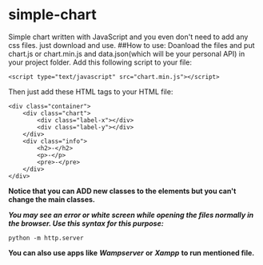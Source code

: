 # simple-chart
Simple chart written with JavaScript and you even don't need to add any css files. just download and use.
##How to use:
Doanload the files and put chart.js or chart.min.js and data.json(which will be your personal API) in your project folder.
Add this following script to your file:
```
<script type="text/javascript" src="chart.min.js"></script>
```
Then just add these HTML tags to your HTML file:
```
<div class="container">
    <div class="chart">
        <div class="label-x"></div>
        <div class="label-y"></div>
    </div>
    <div class="info">
        <h2>-</h2>
        <p>-</p>
        <pre>-</pre>
    </div>
</div>
```
**Notice that you can ADD new classes to the elements but you can't change the main classes.**

***You may see an error or white screen while opening the files normally in the browser. Use this syntax for this purpose:***
```
python -m http.server
```
**You can also use apps like** ***Wampserver*** **or** ***Xampp*** **to run mentioned file.**
